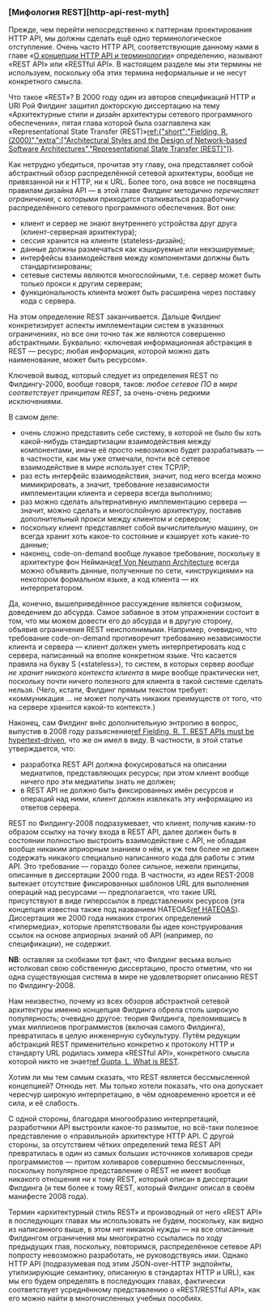 ### [Мифология REST][http-api-rest-myth]

Прежде, чем перейти непосредственно к паттернам проектирования HTTP API, мы должны сделать ещё одно терминологическое отступление. Очень часто HTTP API, соответствующие данному нами в главе «[О концепции HTTP API и терминологии](#http-api-concepts)» определению, называют «REST API» или «RESTful API». В настоящем разделе мы эти термины не используем, поскольку оба этих термина неформальные и не несут конкретного смысла.

Что такое «REST»? В 2000 году один из авторов спецификаций HTTP и URI Рой Филдинг защитил докторскую диссертацию на тему «Архитектурные стили и дизайн архитектуры сетевого программного обеспечения», пятая глава которой была озаглавлена как «Representational State Transfer (REST)»[ref:{"short":"Fielding, R. (2000)","extra":["Architectural Styles and the Design of Network-based Software Architectures","Representational State Transfer (REST)"]}](https://www.ics.uci.edu/~fielding/pubs/dissertation/rest_arch_style.htm).

Как нетрудно убедиться, прочитав эту главу, она представляет собой абстрактный обзор распределённой сетевой архитектуры, вообще не привязанной ни к HTTP, ни к URL. Более того, она вовсе не посвящена правилам дизайна API — в этой главе Филдинг методично *перечисляет ограничения*, с которыми приходится сталкиваться разработчику распределённого сетевого программного обеспечения. Вот они:

  * клиент и сервер не знают внутреннего устройства друг друга (клиент-серверная архитектура);
  * сессия хранится на клиенте (stateless-дизайн);
  * данные должны размечаться как кэшируемые или некэшируемые;
  * интерфейсы взаимодействия между компонентами должны быть стандартизированы;
  * сетевые системы являются многослойными, т.е. сервер может быть только прокси к другим серверам;
  * функциональность клиента может быть расширена через поставку кода с сервера.

На этом определение REST заканчивается. Дальше Филдинг конкретизирует аспекты имплементации систем в указанных ограничениях, но все они точно так же являются совершенно абстрактными. Буквально: «ключевая информационная абстракция в REST — ресурс; любая информация, которой можно дать наименование, может быть ресурсом».

Ключевой вывод, который следует из определения REST по Филдингу-2000, вообще говоря, таков: *любое сетевое ПО в мире соответствует принципам REST*, за очень-очень редкими исключениями.

В самом деле:
  * очень сложно представить себе систему, в которой не было бы хоть какой-нибудь стандартизации взаимодействия между компонентами, иначе её просто невозможно будет разрабатывать — в частности, как мы уже отмечали, почти всё сетевое взаимодействие в мире использует стек TCP/IP;
  * раз есть интерфейс взаимодействия, значит, под него всегда можно мимикрировать, а значит, требование независимости имплементации клиента и сервера всегда выполнимо;
  * раз можно сделать альтернативную имплементацию сервера — значит, можно сделать и многослойную архитектуру, поставив дополнительный прокси между клиентом и сервером;
  * поскольку клиент представляет собой вычислительную машину, он всегда хранит хоть какое-то состояние и кэширует хоть какие-то данные;
  * наконец, code-on-demand вообще лукавое требование, поскольку в архитектуре фон Неймана[ref Von Neumann Architecture](https://en.wikipedia.org/wiki/Von_Neumann_architecture) всегда можно объявить данные, полученные по сети, «инструкциями» на некотором формальном языке, а код клиента — их интерпретатором.

Да, конечно, вышеприведённое рассуждение является софизмом, доведением до абсурда. Самое забавное в этом упражнении состоит в том, что мы можем довести его до абсурда и в другую сторону, объявив ограничения REST неисполнимыми. Например, очевидно, что требование code-on-demand противоречит требованию независимости клиента и сервера — клиент должен уметь интерпретировать код с сервера, написанный на вполне конкретном языке. Что касается правила на букву S («stateless»), то систем, в которых сервер *вообще не хранит никакого контекста клиента* в мире вообще практически нет, поскольку почти ничего полезного для клиента в такой системе сделать нельзя. (Чего, кстати, Филдинг прямым текстом требует: «коммуникация … не может получать никаких преимуществ от того, что на сервере хранится какой-то контекст».)

Наконец, сам Филдинг внёс дополнительную энтропию в вопрос, выпустив в 2008 году разъяснение[ref Fielding, R. T. REST APIs must be hypertext-driven](https://roy.gbiv.com/untangled/2008/rest-apis-must-be-hypertext-driven), что же он имел в виду. В частности, в этой статье утверждается, что:
  * разработка REST API должна фокусироваться на описании медиатипов, представляющих ресурсы; при этом клиент вообще ничего про эти медиатипы знать не должен;
  * в REST API не должно быть фиксированных имён ресурсов и операций над ними, клиент должен извлекать эту информацию из ответов сервера.

REST по Филдингу-2008 подразумевает, что клиент, получив каким-то образом ссылку на точку входа в REST API, далее должен быть в состоянии полностью выстроить взаимодействие с API, не обладая вообще никаким априорным знанием о нём, и уж тем более не должен содержать никакого специально написанного кода для работы с этим API. Это требование — гораздо более сильное, нежели принципы, описанные в диссертации 2000 года. В частности, из идеи REST-2008 вытекает отсутствие фиксированных шаблонов URL для выполнения операций над ресурсами — предполагается, что такие URL присутствуют в виде гиперссылок в представлениях ресурсов (эта концепция известна также под названием HATEOAS[ref HATEOAS](https://en.wikipedia.org/wiki/HATEOAS)). Диссертация же 2000 года никаких строгих определений «гипермедиа», которые препятствовали бы идее конструирования ссылок на основе априорных знаний об API (например, по спецификации), не содержит.

**NB**: оставляя за скобками тот факт, что Филдинг весьма вольно истолковал свою собственную диссертацию, просто отметим, что ни одна существующая система в мире не удовлетворяет описанию REST по Филдингу-2008.

Нам неизвестно, почему из всех обзоров абстрактной сетевой архитектуры именно концепция Филдинга обрела столь широкую популярность; очевидно другое: теория Филдинга, преломившись в умах миллионов программистов (включая самого Филдинга), превратилась в целую инженерную субкультуру. Путём редукции абстракций REST применительно конкретно к протоколу HTTP и стандарту URL родилась химера «RESTful API», конкретного смысла которой никто не знает[ref Gupta, L. What is REST](https://restfulapi.net/).

Хотим ли мы тем самым сказать, что REST является бессмысленной концепцией? Отнюдь нет. Мы только хотели показать, что она допускает чересчур широкую интерпретацию, в чём одновременно кроется и её сила, и её слабость.

С одной стороны, благодаря многообразию интерпретаций, разработчики API выстроили какое-то размытое, но всё-таки полезное представление о «правильной» архитектуре HTTP API. С другой стороны, за отсутствием чётких определений тема REST API превратилась в один из самых больших источников холиваров среди программистов — притом холиваров совершенно бессмысленных, поскольку популярное представление о REST не имеет вообще никакого отношения ни к тому REST, который описан в диссертации Филдинга (и тем более к тому REST, который Филдинг описал в своём манифесте 2008 года).

Термин «архитектурный стиль REST» и производный от него «REST API» в последующих главах мы использовать не будем, поскольку, как видно из написанного выше, в этом нет никакой нужды — на все описанные Филдингом ограничения мы многократно ссылались по ходу предыдущих глав, поскольку, повторимся, распределённое сетевое API попросту невозможно разработать, не руководствуясь ими. Однако HTTP API (подразумевая под этим JSON-over-HTTP эндпойнты, утилизирующие семантику, описанную в стандартах HTTP и URL), как мы его будем определять в последующих главах, фактически соответствует усреднённому представлению о «REST/RESTful API», как его можно найти в многочисленных учебных пособиях.
